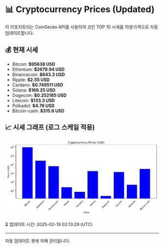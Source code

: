 
# 📊 Cryptocurrency Prices (Updated)

이 리포지토리는 CoinGecko API를 사용하여 코인 TOP 10 시세를 10분가격으로 자동 업데이트합니다.

## 💰 현재 시세
- Bitcoin: **$95638 USD**
- Ethereum: **$2679.94 USD**
- Binancecoin: **$643.3 USD**
- Ripple: **$2.55 USD**
- Cardano: **$0.749511 USD**
- Solana: **$169.25 USD**
- Dogecoin: **$0.252185 USD**
- Litecoin: **$133.3 USD**
- Polkadot: **$4.76 USD**
- Bitcoin-cash: **$315.6 USD**

## 📈 시세 그래프 (로그 스케일 적용)
![Crypto Prices](crypto_prices.png)

⏳ 업데이트 시간: 2025-02-19 02:13:29 (UTC)

---
자동 업데이트 봇에 의해 관리됩니다.
